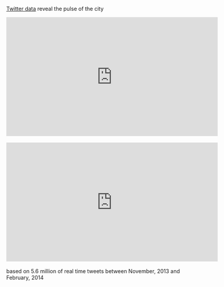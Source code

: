 <a href='http://www.twitter.com/mypoppy_eu'>Twitter data</a> reveal the pulse of the city

<iframe width="560" height="315" src="https://www.youtube.com/embed/fszQcEltsxw?html5=1&loop=1&playlist=fszQcEltsxw" frameborder="0" allowfullscreen></iframe>
<br><br>
<iframe width="560" height="315" src="https://www.youtube.com/embed/swAIsW1PobM?html5=1&loop=1&playlist=swAIsW1PobM" frameborder="0" allowfullscreen></iframe>
<br><br>
<div class="caption">based on 5.6 million of real time tweets between November, 2013 and February, 2014<br><br></div>
